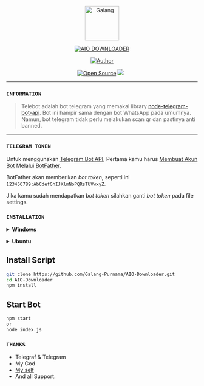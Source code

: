 <p align="center">
<img src="https://github.com/Galang-Purnama.png" alt="Galang" height="90"/>
</p>

<p align="center">
<a href="#"><img title="AIO DOWNLOADER" src="https://img.shields.io/badge/TELEGRAM BOT-cyan?colorA=%5df9ff00&colorB=%23017e40&style=for-the-badge"></a>
</p>
<p align="center">
<a href="https://github.com/Galang-Purnama/AIO-Downloader"><img title="Author" src="https://img.shields.io/badge/Galang-Purnama-red.svg?style=for-the-badge&logo=github"></a>
</p>
<p align="center">
<a href="https://github.com/Galang-Purnama/AIO-Downloader"><img title="Open Source" src="https://badges.frapsoft.com/os/v2/open-source.svg?v=103"></a>
<a href="https://hits.seeyoufarm.com"><img src="https://hits.seeyoufarm.com/api/count/incr/badge.svg?url=https%3A%2F%2Fgithub.com%2FGalang-Purnama%2FTelebot&count_bg=%2379C83D&title_bg=%23555555&icon=probot.svg&icon_color=%2300FF6D&title=hits&edge_flat=false"/></a>&nbsp;&nbsp;
</p>
</div>

---

### `INFORMATION`
> Telebot adalah bot telegram yang memakai library [node-telegram-bot-api](https://github.com/yagop/node-telegram-bot-api). Bot ini hampir sama dengan bot WhatsApp pada umumnya. Namun, bot telegram tidak perlu melakukan scan qr dan pastinya anti banned.

--------

### `TELEGRAM TOKEN`

Untuk menggunakan [Telegram Bot API](https://core.telegram.org/bots/api),
Pertama kamu harus [Membuat Akun Bot](https://core.telegram.org/bots)
Melalui [BotFather](https://core.telegram.org/bots#6-botfather).

BotFather akan memberikan *bot token*, seperti ini `123456789:AbCdefGhIJKlmNoPQRsTUVwxyZ`.

Jika kamu sudah mendapatkan *bot token* silahkan ganti *bot token* pada file settings.

### `INSTALLATION`
<!-- Installation -->
<b><details><summary>Windows</summary></b>  
<b>Requirements:</b>
* Git [`Click here`](https://git-scm.com/downloads)
* NodeJS [`Click here`](https://nodejs.org/en/download)
* FFmpeg [`Click here`](https://ffmpeg.org/download.html)
* ZIP [`Click here`](https://infozip.sourceforge.net/Zip.html)
* Speedtest by Okla
 
```bash
Add to PATH environment variable
```
</details>

<b><details><summary>Ubuntu</summary></b>
```bash
1. apt update && apt upgrade
2. apt install nodejs -y
3. apt install git -y
4. apt install ffmpeg -y
5. apt install zip -y
6. apt install wget curl -y
7. apt install speedtest-cli -y
```

<b>Install Chrome:</b>
```bash
1. wget https://dl.google.com/linux/direct/google-chrome-stable_current_amd64.deb
2. sudo dpkg -i google-chrome-stable_current_amd64.deb
3. sudo apt --fix-broken install
```

<b>Install nvm for custom nodejs version:</b>
```bash
1. curl -o- https://raw.githubusercontent.com/nvm-sh/nvm/v0.39.3/install.sh | bash
2. source ~/.bashrc
3. nvm install node
```
</details>


## Install Script
```bash
git clone https://github.com/Galang-Purnama/AIO-Downloader.git
cd AIO-Downloader
npm install
```

## Start Bot
```bash
npm start
or
node index.js
```

### `THANKS`
- Telegraf & Telegram
- My God
- [My self](https://github.com/Galang-Purnama/AIO-Downloader)
- And all Support.
